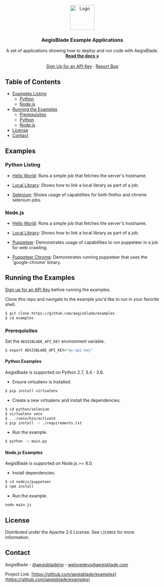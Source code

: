 <!-- PROJECT SHIELDS -->
<!--
*** I'm using markdown "reference style" links for readability.
*** Reference links are enclosed in brackets [ ] instead of parentheses ( ).
*** See the bottom of this document for the declaration of the reference variables
*** for contributors-url, forks-url, etc. This is an optional, concise syntax you may use.
*** https://www.markdownguide.org/basic-syntax/#reference-style-links
-->
<!-- [![Contributors][contributors-shield]][contributors-url]
[![Forks][forks-shield]][forks-url]
[![Stargazers][stars-shield]][stars-url]
[![Issues][issues-shield]][issues-url]
[![MIT License][license-shield]][license-url]
[![LinkedIn][linkedin-shield]][linkedin-url] -->



<!-- PROJECT LOGO -->
<br />
<p align="center">
  <a href="https://www.aegisblade.com">
    <img src="https://www.aegisblade.com/images/BigCloud.png" alt="Logo" width="80">
  </a>

  <h3 align="center">AegisBlade Example Applications</h3>

  <p align="center">
    A set of applications showing how to deploy and run code with AegisBlade.
    <br />
    <a href="https://www.aegisblade.com/docs"><strong>Read the docs »</strong></a>
    <br />
    <br />
    <a href="https://www.aegisblade.com/account/register">Sign Up for an API Key</a>
    ·
    <a href="https://github.com/aegisblade/examples/issues">Report Bug</a>
  </p>
</p>



<!-- TABLE OF CONTENTS -->
## Table of Contents

* [Examples Listing](#examples)
  * [Python](#python-listing)
  * [Node.js](#nodejs-listing)
* [Running the Examples](#running-the-examples)
  * [Prerequisites](#prerequisites)
  * [Python](#python-examples)
  * [Node.js](#nodejs-examples)
* [License](#license)
* [Contact](#contact)


## Examples

### Python Listing

- [Hello World](./python/helloworld): Runs a simple job that fetches the server's hostname.

- [Local Library](./python/local_library): Shows how to link a local library as part of a job.

- [Selenium](./python/selenium): Shows usage of capabilities for both firefox and chrome selenium jobs.

### Node.js

- [Hello World](./nodejs/helloworld): Runs a simple job that fetches the server's hostname.

- [Local Library](./nodejs/local_library): Shows how to link a local library as part of a job. 

- [Puppeteer](./nodejs/puppeteer): Demonstrates usage of capabilities to run puppeteer in a job for web crawling.

- [Puppeteer Chrome](./nodejs/puppeteer-chrome): Demonstrates running puppeteer that uses the 'google-chrome' binary.


## Running the Examples

[Sign up for an API Key][aegisblade-register] before running the examples.

Clone this repo and navigate to the example you'd like to run in your favorite shell.

```bash
$ git clone https://github.com/aegisblade/examples
$ cd examples
```

### Prerequisites

Set the `AEGISBLADE_API_KEY` environment variable.

```bash
$ export AEGISBLADE_API_KEY="my-api-key"
```

#### Python Examples

AegisBlade is supported on Python 2.7, 3.4 - 3.6.

- Ensure virtualenv is installed.

```bash
$ pip install virtualenv
```

- Create a new virtualenv and install the dependencies.

```bash
$ cd python/selenium
$ virtualenv venv
$ . ./venv/bin/activate
$ pip install -r ./requirements.txt
```

- Run the example.

```bash
$ python -u main.py
```

#### Node.js Examples

AegisBlade is supported on Node.js >= 8.0.

- Install dependencies.

```bash
$ cd nodejs/puppeteer
$ npm install
```

- Run the example.

```bash
node main.js
```


<!-- LICENSE -->
## License

Distributed under the Apache 2.0 License. See `LICENSE` for more information.


<!-- CONTACT -->
## Contact

AegisBlade - [@aegisbladehq](https://twitter.com/aegisbladehq) - welovedevs@aegisblade.com

Project Link: [https://github.com/aegisblade/examples](https://github.com/aegisblade/examples)

[aegisblade-register]: https://www.aegisblade.com/account/register
[aegisblade-docs]: https://www.aegisblade.com/account/register

